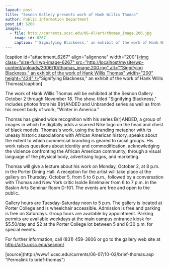 ```yaml
---
layout: post
title: "Sesnon Gallery presents work of Hank Willis Thomas"
author: Public Information Department
post_id: 6268
images:
  - file: http://currents.ucsc.edu/06-07/art/thomas_image.200.jpg
    image_id: 6267
    caption: "'Signifying Blackness,' an exhibit of the work of Hank Willis Thomas"
---
```


[caption id="attachment_6267" align="alignnone" width="200"]<a href="http://localhost/mysite/wp-content/uploads/2006/10/thomas_image.200.jpg"><img class="size-full wp-image-6267" src="http://localhost/mysite/wp-content/uploads/2006/10/thomas_image.200.jpg" alt=""Signifying Blackness," an exhibit of the work of Hank Willis Thomas" width="200" height="424" /></a>"Signifying Blackness," an exhibit of the work of Hank Willis Thomas[/caption]
<a name="content" id="content"></a>
<p>
  The work of Hank Willis Thomas will be exhibited at the Sesnon Gallery October 2 through November 18. The show, titled "Signifying Blackness," includes photos from his B(r)ANDED and Unbranded series as well as from his recent body of work, "Winter in America."
</p>
<p>
  Thomas has gained wide recognition with his series B(r)ANDED, a group of images in which he digitally adds a scarred Nike logo on the head and chest of black models. Thomas's work, using the branding metaphor with its uneasy historic associations with African American history, speaks about the extent to which commercial branding is geared to racial groups. His work raises questions about identity and commodification, acknowledging the violence confronting the African American community, through a visual language of the physical body, advertising logos, and marketing.
</p>
<p>
  Thomas will give a lecture about his work on Monday, October 2, at 8 p.m. in the Porter Dining Hall. A reception for the artist will take place at the gallery on Thursday, October 5, from 5 to 6 p.m., followed by a conversation with Thomas and New York critic Isolde Brielmaier from 6 to 7 p.m. in the Baskin Arts Seminar Room D-101. The events are free and open to the public..
</p>
<p align="left">
  Gallery hours are Tuesday-Saturday noon to 5 p.m. The gallery is located at Porter College and is wheelchair accessible. Admission is free and parking is free on Saturdays. Group tours are available by appointment. Parking permits are available weekdays at the main campus entrance kiosk for $5.50/day and $2 at the Porter College lot between 5 and 8:30 p.m. for special events.
</p>
<p align="left">
  For further information, call (831) 459-3606 or go to the gallery web site at <a href="http://arts.ucsc.edu/sesnon/">http://arts.ucsc.edu/sesnon/</a><br>
</p>
[source](http://www1.ucsc.edu/currents/06-07/10-02/brief-thomas.asp "Permalink to brief-thomas")
